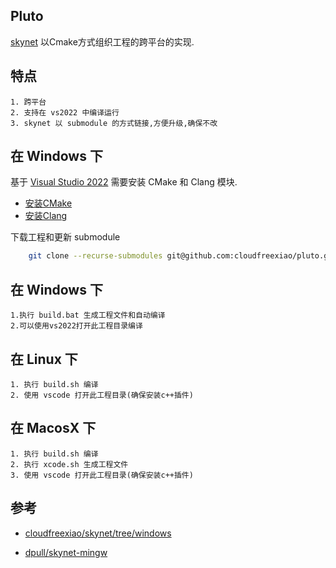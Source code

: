 ## Pluto
   [skynet](https://github.com/cloudwu/skynet) 以Cmake方式组织工程的跨平台的实现.

## 特点
    1. 跨平台
    2. 支持在 vs2022 中编译运行
    3. skynet 以 submodule 的方式链接,方便升级,确保不改

## 在 Windows 下

基于 [Visual Studio 2022](https://visualstudio.microsoft.com/zh-hans/downloads/) 需要安装 CMake 和 Clang 模块.

- [安装CMake](https://learn.microsoft.com/en-us/cpp/build/cmake-projects-in-visual-studio?view=msvc-170)
- [安装Clang](https://learn.microsoft.com/en-us/cpp/build/clang-support-cmake?view=msvc-170)

下载工程和更新 submodule

```bash
    git clone --recurse-submodules git@github.com:cloudfreexiao/pluto.git
```
## 在 Windows 下
    1.执行 build.bat 生成工程文件和自动编译
    2.可以使用vs2022打开此工程目录编译

## 在 Linux 下
    1. 执行 build.sh 编译
    2. 使用 vscode 打开此工程目录(确保安装c++插件)

## 在 MacosX 下
    1. 执行 build.sh 编译
    2. 执行 xcode.sh 生成工程文件
    3. 使用 vscode 打开此工程目录(确保安装c++插件)

## 参考

- [cloudfreexiao/skynet/tree/windows](https://github.com/cloudfreexiao/skynet/tree/windows)

- [dpull/skynet-mingw](https://github.com/dpull/skynet-mingw)

